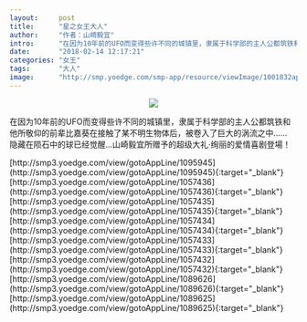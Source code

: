 ```yaml
---
layout:     post
title:      "星之女王大人"
author:     "作者：山崎毅宜"
intro:      "在因为10年前的UFO而变得些许不同的城镇里，隶属于科学部的主人公都筑铁和他所敬仰的前辈比嘉葵在接触了某不明生物体后，被卷入了巨大的涡流之中…… 隐藏在陨石中的球已经觉醒...山崎毅宜所赠予的超级大礼·绚丽的爱情喜剧登場！"
date:       "2018-02-14 12:17:21"
categories: "女王"
tags:       "大人"
image:      "http://smp.yoedge.com/smp-app/resource/viewImage/1001832appline.png"
---
```

<div style="text-align: center">
<p><img src="http://smp.yoedge.com/smp-app/resource/viewImage/1001832appline.png"/></p>
</div>
<p class="post-meta">
<span>在因为10年前的UFO而变得些许不同的城镇里，隶属于科学部的主人公都筑铁和他所敬仰的前辈比嘉葵在接触了某不明生物体后，被卷入了巨大的涡流之中…… 隐藏在陨石中的球已经觉醒...山崎毅宜所赠予的超级大礼·绚丽的爱情喜剧登場！</span>
</p>
[http://smp3.yoedge.com/view/gotoAppLine/1095945](http://smp3.yoedge.com/view/gotoAppLine/1095945){:target="_blank"}
[http://smp3.yoedge.com/view/gotoAppLine/1057436](http://smp3.yoedge.com/view/gotoAppLine/1057436){:target="_blank"}
[http://smp3.yoedge.com/view/gotoAppLine/1057435](http://smp3.yoedge.com/view/gotoAppLine/1057435){:target="_blank"}
[http://smp3.yoedge.com/view/gotoAppLine/1057434](http://smp3.yoedge.com/view/gotoAppLine/1057434){:target="_blank"}
[http://smp3.yoedge.com/view/gotoAppLine/1057433](http://smp3.yoedge.com/view/gotoAppLine/1057433){:target="_blank"}
[http://smp3.yoedge.com/view/gotoAppLine/1057432](http://smp3.yoedge.com/view/gotoAppLine/1057432){:target="_blank"}
[http://smp3.yoedge.com/view/gotoAppLine/1089626](http://smp3.yoedge.com/view/gotoAppLine/1089626){:target="_blank"}
[http://smp3.yoedge.com/view/gotoAppLine/1089625](http://smp3.yoedge.com/view/gotoAppLine/1089625){:target="_blank"}


